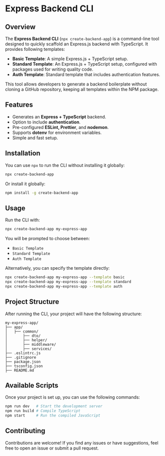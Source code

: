# Express Backend CLI

## Overview
The **Express Backend CLI** (`npx create-backend-app`) is a command-line tool designed to quickly scaffold an Express.js backend with TypeScript. It provides following templates:

- **Basic Template**: A simple Express.js + TypeScript setup.
- **Standard Template**: An Express.js + TypeScript setup, configured with packages used for writing quality code.
- **Auth Template**: Standard template that includes authentication features.

This tool allows developers to generate a backend boilerplate without cloning a GitHub repository, keeping all templates within the NPM package.

## Features
- Generates an **Express + TypeScript** backend.
- Option to include **authentication**.
- Pre-configured **ESLint, Prettier**, and **nodemon**.
- Supports **dotenv** for environment variables.
- Simple and fast setup.

## Installation
You can use `npx` to run the CLI without installing it globally:

```sh
npx create-backend-app
```

Or install it globally:

```sh
npm install -g create-backend-app
```

## Usage
Run the CLI with:

```sh
npx create-backend-app my-express-app
```

You will be prompted to choose between:
- `Basic Template`
- `Standard Template`
- `Auth Template`

Alternatively, you can specify the template directly:

```sh
npx create-backend-app my-express-app --template basic
npx create-backend-app my-express-app --template standard
npx create-backend-app my-express-app --template auth
```

## Project Structure
After running the CLI, your project will have the following structure:

```
my-express-app/
├── app/
│   ├── common/
│       ├── dto/
│       ├── helper/
│       ├── middleware/
│       ├── services/
├── .eslintrc.js
├── .gitignore
├── package.json
├── tsconfig.json
├── README.md
```

## Available Scripts
Once your project is set up, you can use the following commands:

```sh
npm run dev   # Start the development server
npm run build # Compile TypeScript
npm start     # Run the compiled JavaScript
```

## Contributing
Contributions are welcome! If you find any issues or have suggestions, feel free to open an issue or submit a pull request.